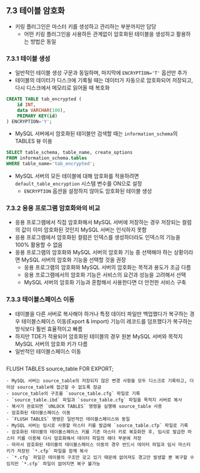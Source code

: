 ## 7.3 테이블 암호화
- 키링 플러그인은 마스터 키를 생성하고 관리하는 부분까지만 담당
  - 어떤 키링 플러그인을 사용하든 관계없이 암호화된 테이블을 생성하고 활용하는 방법은 동일

### 7.3.1 테이블 생성
- 일반적인 테이블 생성 구문과 동일하며, 마지막에 `ENCRYPTION='T'` 옵션만 추가
- 테이블의 데이터가 디스크에 기록될 때는 데이터가 자동으로 암호화되어 저장되고, 다시 디스크에서 메모리로 읽어올 때 복호화
```sql
CREATE TABLE tab_encrypted (
    id INT,
    data VARCHAR(100),
    PRIMARY KEY(id)
) ENCRYPTION='Y';
```
- MySQL 서버에서 암호화된 테이블만 검색할 때는 `information_schema`의 TABLES 뷰 이용
```sql
SELECT table_schema, table_name, create_options
FROM information_schema.tables
WHERE table_name='tab_encrypted';
```
- MySQL 서버의 모든 테이블에 대해 암호화를 적용하려면 `default_table_encryption` 시스템 변수를 ON으로 설정
  - `ENCRYPTION` 옵션을 설정하지 않아도 암호화된 테이블 생성

### 7.3.2 응용 프로그램 암호화와의 비교
- 응용 프로그램에서 직접 암호화해서 MySQL 서버에 저장하는 경우 저장되는 컬럼의 값이 이미 암호화된 것인지 MySQL 서버는 인식하지 못함
- 응용 프로그램에서 암호화된 컬럼은 인덱스를 생성하더라도 인덱스의 기능을 100% 활용할 수 없음
- 응용 프로그램의 암호화와 MySQL 서버의 암호화 기능 중 선택해야 하는 상황이라면 MySQL 서버의 암호화 기능을 선택할 것을 권장
  - 응용 프로그램의 암호화와 MySQL 서버의 암호화는 목적과 용도가 조금 다름
  - 응용 프로그램에서의 암호화 기능은 서비스의 요건과 성능을 고려해서 선택
  - MySQL 서버의 암호화 기능과 혼합해서 사용한다면 더 안전한 서비스 구축

### 7.3.3 테이블스페이스 이동
- 테이블을 다른 서버로 복사해야 하거나 특정 데이터 파일만 백업했다가 복구하는 경우 테이블스페이스 이동(Export & Import) 기능이 레코드를 덤프했다가 복구하는 방식보다 훨씬 효율적이고 빠름
- 하지만 TDE가 적용되어 암호화된 테이블의 경우 원본 MySQL 서버와 목적지 MySQL 서버의 암호화 키가 다름
- 일반적인 테이블스페이스 이동
  ```sql
FLUSH TABLES source_table FOR EXPORT;
  ```
  - MySQL 서버는 source_table의 저장되지 않은 변경 사항을 모두 디스크로 기록하고, 더이상 source_table에 접근할 수 없도록 잠금
  - source_table의 구조를 `source_table.cfg` 파일로 기록
  - `source_table.ibd` 파일과 `source_table.cfg` 파일을 목적지 서버로 복사
  - 복사가 완료되면 `UNLOCK TABLES` 명령을 실행해 source_table 사용
- 암호화된 테이블스페이스 이동
  - `FLUSH TABLES` 명령은 일반적인 테이블스페이스와 동일
  - MySQL 서버는 임시로 사용할 마스터 키를 발급해 `source_table.cfp` 파일로 기록
  - 암호화된 테이블의 테이블스페이스 키를 기존 마스터 키로 복호화한 후, 임시로 발급한 마스터 키를 이용해 다시 암호화해서 데이터 파일의 헤더 부분에 저장
  - 따라서 암호화된 테이블의 테이블스페이스 이동의 경우 반드시 데이터 파일과 임시 마스터 키가 저장된 `*.cfp` 파일을 함께 복사
  - `*.cfg` 파일은 테이블의 구조만 갖고 있기 때문에 없어져도 경고만 발생할 뿐 복구할 수 있지만 `*.cfp` 파일이 없어지면 복구 불가능

